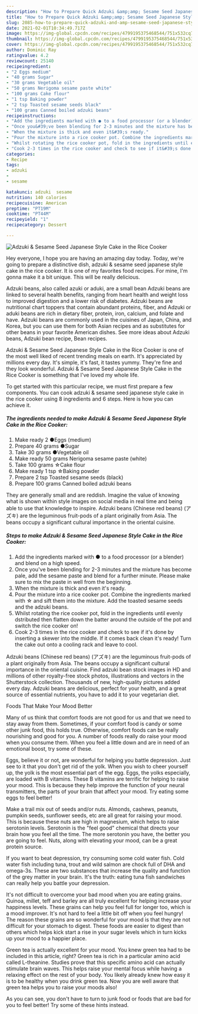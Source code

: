 ```yaml
---
description: "How to Prepare Quick Adzuki &amp;amp; Sesame Seed Japanese Style Cake in the Rice Cooker"
title: "How to Prepare Quick Adzuki &amp;amp; Sesame Seed Japanese Style Cake in the Rice Cooker"
slug: 2085-how-to-prepare-quick-adzuki-and-amp-sesame-seed-japanese-style-cake-in-the-rice-cooker
date: 2021-02-01T10:34:49.717Z
image: https://img-global.cpcdn.com/recipes/4799195375468544/751x532cq70/adzuki-sesame-seed-japanese-style-cake-in-the-rice-cooker-recipe-main-photo.jpg
thumbnail: https://img-global.cpcdn.com/recipes/4799195375468544/751x532cq70/adzuki-sesame-seed-japanese-style-cake-in-the-rice-cooker-recipe-main-photo.jpg
cover: https://img-global.cpcdn.com/recipes/4799195375468544/751x532cq70/adzuki-sesame-seed-japanese-style-cake-in-the-rice-cooker-recipe-main-photo.jpg
author: Dominic Ray
ratingvalue: 4.2
reviewcount: 25140
recipeingredient:
- "2 Eggs medium"
- "40 grams Sugar"
- "30 grams Vegetable oil"
- "50 grams Nerigoma sesame paste white"
- "100 grams Cake flour"
- "1 tsp Baking powder"
- "2 tsp Toasted sesame seeds black"
- "100 grams Canned boiled adzuki beans"
recipeinstructions:
- "Add the ingredients marked with ● to a food processor (or a blender) and blend on a high speed."
- "Once you&#39;ve been blending for 2-3 minutes and the mixture has become pale, add the sesame paste and blend for a further minute. Please make sure to mix the paste in well from the beginning."
- "When the mixture is thick and even it&#39;s ready."
- "Pour the mixture into a rice cooker pot. Combine the ingredients marked with ☆ and sift them into the mixture. Add the toasted sesame seeds and the adzuki beans."
- "Whilst rotating the rice cooker pot, fold in the ingredients until evenly dstributed then flatten down the batter around the outside of the pot and switch the rice cooker on!"
- "Cook 2-3 times in the rice cooker and check to see if it&#39;s done by inserting a skewer into the middle. If it comes back clean it&#39;s ready! Turn the cake out onto a cooling rack and leave to cool."
categories:
- Recipe
tags:
- adzuki
- 
- sesame

katakunci: adzuki  sesame 
nutrition: 140 calories
recipecuisine: American
preptime: "PT19M"
cooktime: "PT44M"
recipeyield: "1"
recipecategory: Dessert

---
```



![Adzuki &amp; Sesame Seed Japanese Style Cake in the Rice Cooker](https://img-global.cpcdn.com/recipes/4799195375468544/751x532cq70/adzuki-sesame-seed-japanese-style-cake-in-the-rice-cooker-recipe-main-photo.jpg)

Hey everyone, I hope you are having an amazing day today. Today, we're going to prepare a distinctive dish, adzuki &amp; sesame seed japanese style cake in the rice cooker. It is one of my favorites food recipes. For mine, I'm gonna make it a bit unique. This will be really delicious.

Adzuki beans, also called azuki or aduki, are a small bean Adzuki beans are linked to several health benefits, ranging from heart health and weight loss to improved digestion and a lower risk of diabetes. Adzuki beans are nutritional chart toppers that contain abundant proteins, fiber, and Adzuki or aduki beans are rich in dietary fiber, protein, iron, calcium, and folate and have. Adzuki beans are commonly used in the cuisines of Japan, China, and Korea, but you can use them for both Asian recipes and as substitutes for other beans in your favorite American dishes. See more ideas about Adzuki beans, Adzuki bean recipe, Bean recipes.

Adzuki &amp; Sesame Seed Japanese Style Cake in the Rice Cooker is one of the most well liked of recent trending meals on earth. It's appreciated by millions every day. It's simple, it's fast, it tastes yummy. They're fine and they look wonderful. Adzuki &amp; Sesame Seed Japanese Style Cake in the Rice Cooker is something that I've loved my whole life.


To get started with this particular recipe, we must first prepare a few components. You can cook adzuki &amp; sesame seed japanese style cake in the rice cooker using 8 ingredients and 6 steps. Here is how you can achieve it.

<!--inarticleads1-->

##### The ingredients needed to make Adzuki &amp; Sesame Seed Japanese Style Cake in the Rice Cooker:

1. Make ready 2 ●Eggs (medium)
1. Prepare 40 grams ●Sugar
1. Take 30 grams ●Vegetable oil
1. Make ready 50 grams Nerigoma sesame paste (white)
1. Take 100 grams ☆Cake flour
1. Make ready 1 tsp ☆Baking powder
1. Prepare 2 tsp Toasted sesame seeds (black)
1. Prepare 100 grams Canned boiled adzuki beans


They are generally small and are reddish. Imagine the value of knowing what is shown within style images on social media in real time and being able to use that knowledge to inspire. Adzuki beans (Chinese red beans) (アズキ) are the leguminous fruit-pods of a plant originally from Asia. The beans occupy a significant cultural importance in the oriental cuisine. 

<!--inarticleads2-->

##### Steps to make Adzuki &amp; Sesame Seed Japanese Style Cake in the Rice Cooker:

1. Add the ingredients marked with ● to a food processor (or a blender) and blend on a high speed.
1. Once you&#39;ve been blending for 2-3 minutes and the mixture has become pale, add the sesame paste and blend for a further minute. Please make sure to mix the paste in well from the beginning.
1. When the mixture is thick and even it&#39;s ready.
1. Pour the mixture into a rice cooker pot. Combine the ingredients marked with ☆ and sift them into the mixture. Add the toasted sesame seeds and the adzuki beans.
1. Whilst rotating the rice cooker pot, fold in the ingredients until evenly dstributed then flatten down the batter around the outside of the pot and switch the rice cooker on!
1. Cook 2-3 times in the rice cooker and check to see if it&#39;s done by inserting a skewer into the middle. If it comes back clean it&#39;s ready! Turn the cake out onto a cooling rack and leave to cool.


Adzuki beans (Chinese red beans) (アズキ) are the leguminous fruit-pods of a plant originally from Asia. The beans occupy a significant cultural importance in the oriental cuisine. Find adzuki bean stock images in HD and millions of other royalty-free stock photos, illustrations and vectors in the Shutterstock collection. Thousands of new, high-quality pictures added every day. Adzuki beans are delicious, perfect for your health, and a great source of essential nutrients, you have to add it to your vegetarian diet. 

Foods That Make Your Mood Better


Many of us think that comfort foods are not good for us and that we need to stay away from them. Sometimes, if your comfort food is candy or some other junk food, this holds true. Otherwise, comfort foods can be really nourishing and good for you. A number of foods really do raise your mood when you consume them. When you feel a little down and are in need of an emotional boost, try some of these.

Eggs, believe it or not, are wonderful for helping you battle depression. Just see to it that you don't get rid of the yolk. When you wish to cheer yourself up, the yolk is the most essential part of the egg. Eggs, the yolks especially, are loaded with B vitamins. These B vitamins are terrific for helping to raise your mood. This is because they help improve the function of your neural transmitters, the parts of your brain that affect your mood. Try eating some eggs to feel better!

Make a trail mix out of seeds and/or nuts. Almonds, cashews, peanuts, pumpkin seeds, sunflower seeds, etc are all great for raising your mood. This is because these nuts are high in magnesium, which helps to raise serotonin levels. Serotonin is the "feel good" chemical that directs your brain how you feel all the time. The more serotonin you have, the better you are going to feel. Nuts, along with elevating your mood, can be a great protein source.

If you want to beat depression, try consuming some cold water fish. Cold water fish including tuna, trout and wild salmon are chock full of DHA and omega-3s. These are two substances that increase the quality and function of the grey matter in your brain. It's the truth: eating tuna fish sandwiches can really help you battle your depression. 

It's not difficult to overcome your bad mood when you are eating grains. Quinoa, millet, teff and barley are all truly excellent for helping increase your happiness levels. These grains can help you feel full for longer too, which is a mood improver. It's not hard to feel a little bit off when you feel hungry! The reason these grains are so wonderful for your mood is that they are not difficult for your stomach to digest. These foods are easier to digest than others which helps kick start a rise in your sugar levels which in turn kicks up your mood to a happier place.

Green tea is actually excellent for your mood. You knew green tea had to be included in this article, right? Green tea is rich in a particular amino acid called L-theanine. Studies prove that this specific amino acid can actually stimulate brain waves. This helps raise your mental focus while having a relaxing effect on the rest of your body. You likely already knew how easy it is to be healthy when you drink green tea. Now you are well aware that green tea helps you to raise your moods also!

As you can see, you don't have to turn to junk food or foods that are bad for you to feel better! Try  some  of  these  hints  instead.

